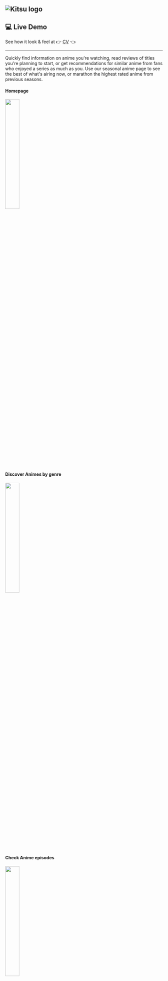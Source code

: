 ![Kitsu logo](https://avatars1.githubusercontent.com/u/7648832?s=100&v=4)
---

## :computer: Live Demo ##
<!-- See it in action at :point_right: [Here] :point_left: -->
See how it look & feel at :point_right: [CV](https://amine-hmi.github.io/MyAnimeList/) :point_left:

---

Quickly find information on anime you're watching, read reviews of titles you're planning to start, or get recommendations for similar anime from fans who enjoyed a series as much as you. Use our seasonal anime page to see the best of what's airing now, or marathon the highest rated anime from previous seasons.


 #### Homepage 
<img src="https://user-images.githubusercontent.com/66182798/103448271-76182a80-4c97-11eb-94aa-4ee081c0d228.png" width="30%"></img>
#### Discover Animes by genre
<img src="https://user-images.githubusercontent.com/66182798/103448358-ea9f9900-4c98-11eb-833a-67b0031c561b.png" width="30%"></img>
#### Check Anime episodes
<img src="https://user-images.githubusercontent.com/66182798/103448359-f0957a00-4c98-11eb-8cb1-16461da8344c.png" width="30%"></img>
#### Discover Anime belonging to the same franchise 
<img src="https://user-images.githubusercontent.com/66182798/103448360-f4c19780-4c98-11eb-9cd1-db141a886985.png" width="30%"></img>
#### Discover Anime *characters* and their respective **voice actors** in every other language
<img src="https://user-images.githubusercontent.com/66182798/103448361-f9864b80-4c98-11eb-9332-78e67e128cb7.png" width="30%"></img>
#### Search for Anime by **title, character or voice actor**
<img src="https://user-images.githubusercontent.com/66182798/103448363-fd19d280-4c98-11eb-8fdb-6734c0875c32.png" width="30%"></img>
#### Get detailed informations about your favorite Anime (Part 1/2)
<img src="https://user-images.githubusercontent.com/66182798/103448381-3b16f680-4c99-11eb-82d6-e26d9a28099e.png" width="30%"></img>
#### Get detailed informations about your favorite Anime (Part 2/2)
<img src="https://user-images.githubusercontent.com/66182798/103448366-01de8680-4c99-11eb-9684-7edbccb40a15.png" width="30%"></img> 

# FEATURES YET TO BE IMPLEMENTED
  * [ ]  Responsive design
  * [ ]  Fetch anime production information in the anime details page
  * [ ]  Sort anime titles alphabetically in the anime details page
  * [ ]  Add episode informations page
  * [ ]  Add user reactions page
  * [ ]  Add user access so you can track and save your favorite animes list

